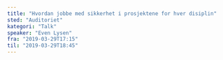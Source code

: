 ```yaml
---
title: "Hvordan jobbe med sikkerhet i prosjektene for hver disiplin"
sted: "Auditoriet"
kategori: "Talk"
speaker: "Even Lysen"
fra: "2019-03-29T17:15"
til: "2019-03-29T18:45"
---
```

